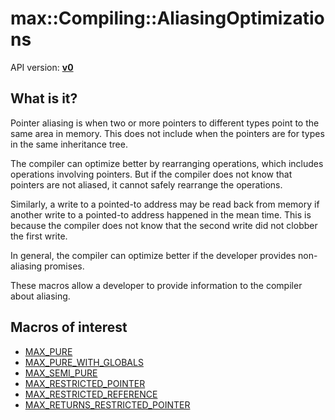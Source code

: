 # max::Compiling::AliasingOptimizations

API version: [**v0**](../../v0.md)

## What is it?

Pointer aliasing is when two or more pointers to different types point to the same area in memory.
This does not include when the pointers are for types in the same inheritance tree.

The compiler can optimize better by rearranging operations, which includes operations involving pointers.
But if the compiler does not know that pointers are not aliased, it cannot safely rearrange the operations.

Similarly, a write to a pointed-to address may be read back from memory if another write to a pointed-to address happened in the mean time.
This is because the compiler does not know that the second write did not clobber the first write.

In general, the compiler can optimize better if the developer provides non-aliasing promises.

These macros allow a developer to provide information to the compiler about aliasing.

## Macros of interest

* [MAX_PURE](MAX_PURE.md)
* [MAX_PURE_WITH_GLOBALS](MAX_PURE_WITH_GLOBALS.md)
* [MAX_SEMI_PURE](MAX_SEMI_PURE.md)
* [MAX_RESTRICTED_POINTER](MAX_RESTRICTED_POINTER.md)
* [MAX_RESTRICTED_REFERENCE](MAX_RESTRICTED_REFERENCE.md)
* [MAX_RETURNS_RESTRICTED_POINTER](MAX_RETURNS_RESTRICTED_POINTER.md)